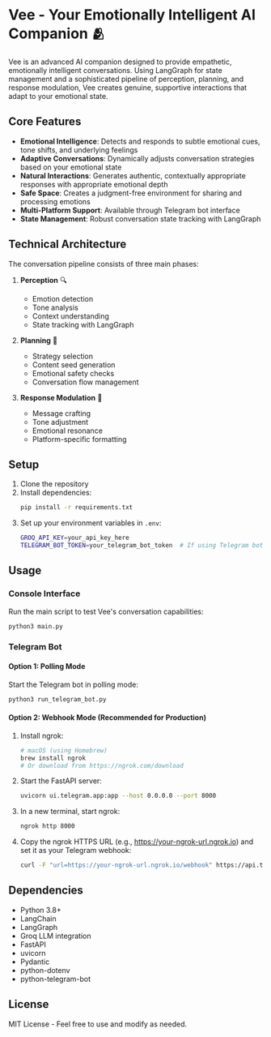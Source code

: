 # Vee - Your Emotionally Intelligent AI Companion 🫂

Vee is an advanced AI companion designed to provide empathetic, emotionally intelligent conversations. Using LangGraph for state management and a sophisticated pipeline of perception, planning, and response modulation, Vee creates genuine, supportive interactions that adapt to your emotional state.

## Core Features

- **Emotional Intelligence**: Detects and responds to subtle emotional cues, tone shifts, and underlying feelings
- **Adaptive Conversations**: Dynamically adjusts conversation strategies based on your emotional state
- **Natural Interactions**: Generates authentic, contextually appropriate responses with appropriate emotional depth
- **Safe Space**: Creates a judgment-free environment for sharing and processing emotions
- **Multi-Platform Support**: Available through Telegram bot interface
- **State Management**: Robust conversation state tracking with LangGraph

## Technical Architecture

The conversation pipeline consists of three main phases:

1. **Perception** 🔍
   - Emotion detection
   - Tone analysis
   - Context understanding
   - State tracking with LangGraph

2. **Planning** 🧠
   - Strategy selection
   - Content seed generation
   - Emotional safety checks
   - Conversation flow management

3. **Response Modulation** 💬
   - Message crafting
   - Tone adjustment
   - Emotional resonance
   - Platform-specific formatting

## Setup

1. Clone the repository
2. Install dependencies:
   ```bash
   pip install -r requirements.txt
   ```
3. Set up your environment variables in `.env`:
   ```bash
   GROQ_API_KEY=your_api_key_here
   TELEGRAM_BOT_TOKEN=your_telegram_bot_token  # If using Telegram bot
   ```

## Usage

### Console Interface
Run the main script to test Vee's conversation capabilities:
```bash
python3 main.py
```

### Telegram Bot

#### Option 1: Polling Mode
Start the Telegram bot in polling mode:
```bash
python3 run_telegram_bot.py
```

#### Option 2: Webhook Mode (Recommended for Production)

1. Install ngrok:
   ```bash
   # macOS (using Homebrew)
   brew install ngrok
   # Or download from https://ngrok.com/download
   ```

2. Start the FastAPI server:
   ```bash
   uvicorn ui.telegram.app:app --host 0.0.0.0 --port 8000
   ```

3. In a new terminal, start ngrok:
   ```bash
   ngrok http 8000
   ```

4. Copy the ngrok HTTPS URL (e.g., https://your-ngrok-url.ngrok.io) and set it as your Telegram webhook:
   ```bash
   curl -F "url=https://your-ngrok-url.ngrok.io/webhook" https://api.telegram.org/bot<YOUR_BOT_TOKEN>/setWebhook
   ```

## Dependencies

- Python 3.8+
- LangChain
- LangGraph
- Groq LLM integration
- FastAPI
- uvicorn
- Pydantic
- python-dotenv
- python-telegram-bot

## License

MIT License - Feel free to use and modify as needed.
